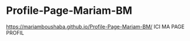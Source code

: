 # Profile-Page-Mariam-BM
https://mariamboushaba.github.io/Profile-Page-Mariam-BM/ ICI MA PAGE PROFIL
